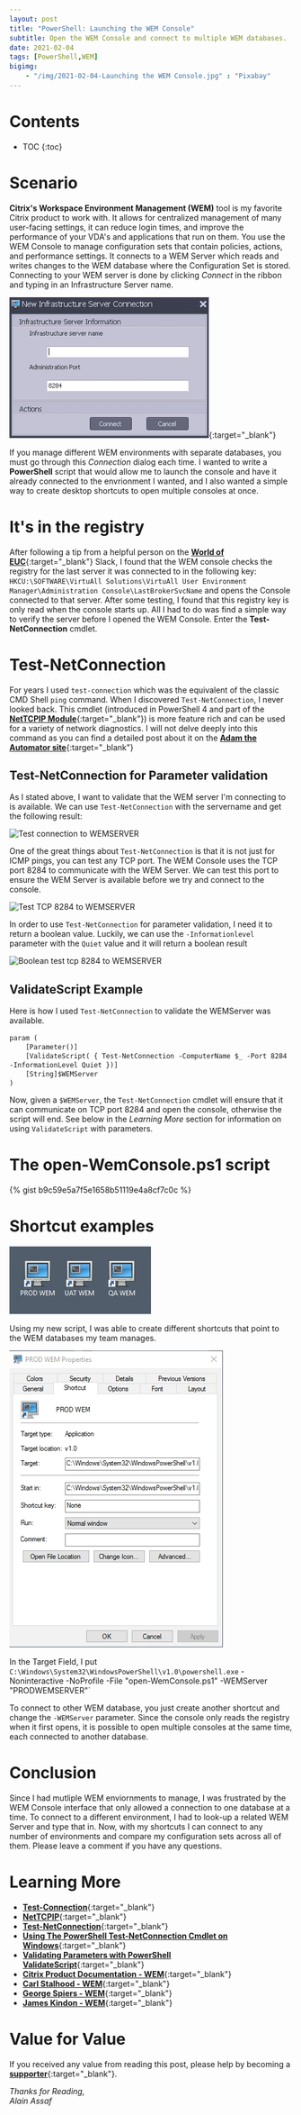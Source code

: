 ```yaml
---
layout: post
title: "PowerShell: Launching the WEM Console"
subtitle: Open the WEM Console and connect to multiple WEM databases.
date: 2021-02-04
tags: [PowerShell,WEM]
bigimg:
    - "/img/2021-02-04-Launching the WEM Console.jpg" : "Pixabay"
---
```


<!--more-->

# Contents

* TOC
{:toc}

# Scenario
**Citrix's Workspace Environment Management (WEM)** tool is my favorite Citrix product to work with. It allows for centralized management of many user-facing settings, it can reduce login times, and improve the performance of your VDA's and applications that run on them. 
You use the WEM Console to manage configuration sets that contain policies, actions, and performance settings. It connects to a WEM Server which reads and writes changes to the WEM database where the Configuration Set is stored.
Connecting to your WEM server is done by clicking *Connect* in the ribbon and typing in an Infrastructure Server name.

[![WEM Console Connection](/img/wem-new-infra-service-connection.png "WEM Console Connection")](https://docs.citrix.com/en-us/workspace-environment-management/current-release/install-and-configure/admin-console.html#create-an-infrastructure-server-connection){:target="_blank"}  

If you manage different WEM environments with separate databases, you must go through this *Connection* dialog each time. I wanted to write a **PowerShell** script that would allow me to launch the console and have it already connected to the envrionment I wanted, and I also wanted a simple way to create desktop shortcuts to open multiple consoles at once.

# It's in the registry
After following a tip from a helpful person on the [**World of EUC**](https://worldofeuc.slack.com/){:target="_blank"} Slack, I found that the WEM console checks the registry for the last server it was connected to in the following key:
`HKCU:\SOFTWARE\VirtuAll Solutions\VirtuAll User Environment Manager\Administration Console\LastBrokerSvcName` and opens the Console connected to that server.
After some testing, I found that this registry key is only read when the console starts up.  All I had to do was find a simple way to verify the server before I opened the WEM Console. Enter the **Test-NetConnection** cmdlet.

# Test-NetConnection
For years I used `test-connection` which was the equivalent of the classic CMD Shell `ping` command. When I discovered `Test-NetConnection`, I never looked back. This cmdlet (introduced in PowerShell 4 and part of the [**NetTCPIP Module**](https://docs.microsoft.com/en-us/powershell/module/nettcpip/?view=win10-ps){:target="_blank"}) is more feature rich and can be used for a variety of network diagnostics. I will not delve deeply into this command as you can find a detailed post about it on the [**Adam the Automator site**](https://adamtheautomator.com/test-netconnection-powershell/){:target="_blank"}

## Test-NetConnection for Parameter validation
As I stated above, I want to validate that the WEM server I'm connecting to is available. We can use `Test-NetConnection` with the servername and get the following result:

![](/img/testwemserver.gif "Test connection to WEMSERVER")

 One of the great things about `Test-NetConnection` is that it is not just for ICMP pings, you can test any TCP port. The WEM Console uses the TCP port 8284 to communicate with the WEM Server. We can test this port to ensure the WEM Server is available before we try and connect to the console.

![](/img/testwemserverport.gif "Test TCP 8284 to WEMSERVER")
 
 In order to use `Test-NetConnection` for parameter validation, I need it to return a boolean value. Luckily, we can use the `-Informationlevel` parameter with the `Quiet` value and it will return a boolean result

![](/img/testwemserverporttrue.gif "Boolean test tcp 8284 to WEMSERVER")

## ValidateScript Example
Here is how I used `Test-NetConnection` to validate the WEMServer was available.
```posh
param (
    [Parameter()]
    [ValidateScript( { Test-NetConnection -ComputerName $_ -Port 8284 -InformationLevel Quiet })]
    [String]$WEMServer
)
```
Now, given a `$WEMServer`, the `Test-NetConnection` cmdlet will ensure that it can communicate on TCP port 8284 and open the console, otherwise the script will end. See below in the *Learning More* section for information on using `ValidateScript` with parameters.

# The open-WemConsole.ps1 script
{% gist b9c59e5a7f5e1658b51119e4a8cf7c0c %}

# Shortcut examples
![](/img/WEMenv.png "Examples of WEM shortcuts")

Using my new script, I was able to create different shortcuts that point to the WEM databases my team manages. 

![](/img/WEMSCprop.png "Examples of WEM shortcuts")

In the Target Field, I put `C:\Windows\System32\WindowsPowerShell\v1.0\powershell.exe` -Noninteractive -NoProfile -File "open-WemConsole.ps1" -WEMServer "PRODWEMSERVER"`

To connect to other WEM database, you just create another shortcut and change the `-WEMServer` parameter. Since the console only reads the registry when it first opens, it is possible to open multiple consoles at the same time, each connected to another database.

# Conclusion
Since I had mutliple WEM enviornments to manage, I was frustrated by the WEM Console interface that only allowed a connection to one database at a time. To connect to a different environment, I had to look-up a related WEM Server and type that in. Now, with my shortcuts I can connect to any number of environments and compare my configuration sets across all of them. Please leave a comment if you have any questions.

# Learning More
* [**Test-Connection**](https://docs.microsoft.com/en-us/powershell/module/microsoft.powershell.management/test-connection?view=powershell-5.1){:target="_blank"}
* [**NetTCPIP**](https://docs.microsoft.com/en-us/powershell/module/nettcpip/?view=win10-ps){:target="_blank"}
* [**Test-NetConnection**](https://docs.microsoft.com/en-us/powershell/module/nettcpip/test-netconnection?view=win10-ps){:target="_blank"}
* [**Using The PowerShell Test-NetConnection Cmdlet on Windows**](https://adamtheautomator.com/test-netconnection-powershell/){:target="_blank"}
* [**Validating Parameters with PowerShell ValidateScript**](https://adamtheautomator.com/powershell-validatescript/){:target="_blank"}
* [**Citrix Product Documentation - WEM**](https://docs.citrix.com/en-us/workspace-environment-management/current-release.html){:target="_blank"}
* [**Carl Stalhood - WEM**](https://www.carlstalhood.com/workspace-environment-management){:target="_blank"}
* [**George Spiers - WEM**](https://www.jgspiers.com/citrix-workspace-environment-manager/){:target="_blank"}
* [**James Kindon - WEM**](https://jkindon.com/?s=WEM){:target="_blank"}

# Value for Value  
If you received any value from reading this post, please help by becoming a [**supporter**](https://www.paypal.com/donate?hosted_button_id=73HNLGA2SGLLU){:target="_blank"}.

*Thanks for Reading,*  
*Alain Assaf*